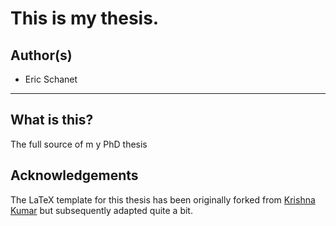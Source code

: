 This is my thesis. 
========================


## Author(s)
*   Eric Schanet

--------------------------------------------------------------------------------
## What is this?

The full source of m y PhD thesis

## Acknowledgements

The LaTeX template for this thesis has been originally forked from [Krishna Kumar](https://github.com/kks32/phd-thesis-template) but subsequently adapted quite a bit.
